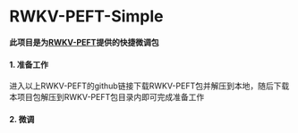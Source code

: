 # RWKV-PEFT-Simple

**此项目是为[RWKV-PEFT](https://github.com/JL-er/RWKV-PEFT)提供的快捷微调包**
#### 1. 准备工作
进入以上RWKV-PEFT的github链接下载RWKV-PEFT包并解压到本地，随后下载本项目包解压到RWKV-PEFT包目录内即可完成准备工作

#### 2. 微调
